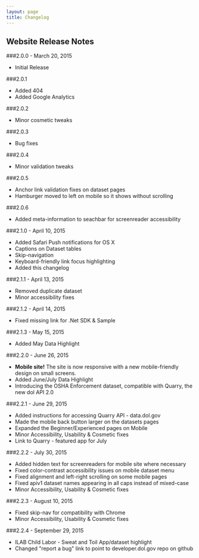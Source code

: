 ```yaml
---
layout: page
title: Changelog
---
```


Website Release Notes
---------------------

###2.0.0 - March 20, 2015

* Initial Release


###2.0.1
* Added 404
* Added Google Analytics


###2.0.2
* Minor cosmetic tweaks


###2.0.3
* Bug fixes


###2.0.4
* Minor validation tweaks


###2.0.5
* Anchor link validation fixes on dataset pages
* Hamburger moved to left on mobile so it shows without scrolling


###2.0.6
* Added meta-information to seachbar for screenreader accessibility


###2.1.0 - April 10, 2015
* Added Safari Push notifications for OS X
* Captions on Dataset tables
* Skip-navigation
* Keyboard-friendly link focus highlighting
* Added this changelog


###2.1.1 - April 13, 2015
* Removed duplicate dataset
* Minor accessibility fixes

###2.1.2 - April 14, 2015
* Fixed missing link for .Net SDK & Sample

###2.1.3 - May 15, 2015
* Added May Data Highlight

###2.2.0 - June 26, 2015
* **Mobile site!**  The site is now responsive with a new mobile-friendly design on small screens.
* Added June/July Data Highlight
* Introducing the OSHA Enforcement dataset, compatible with Quarry, the new dol API 2.0

###2.2.1 - June 29, 2015
* Added instructions for accessing Quarry API - data.dol.gov
* Made the mobile back button larger on the datasets pages
* Expanded the Beginner/Experienced pages on Mobile
* Minor Accessibility, Usability & Cosmetic fixes
* Link to Quarry - featured app for July

###2.2.2 - July 30, 2015
* Added hidden text for screenreaders for mobile site where necessary
* Fixed color-contrast accessibility issues on mobile dataset menu
* Fixed alignment and left-right scrolling on some mobile pages
* Fixed apiv1 dataset names appearing in all caps instead of mixed-case
* Minor Accessibility, Usability & Cosmetic fixes

###2.2.3 - August 10, 2015
* Fixed skip-nav for compatibility with Chrome
* Minor Accessibility, Usability & Cosmetic fixes

###2.2.4 - September 29, 2015
* ILAB Child Labor - Sweat and Toil App/dataset highlight
* Changed "report a bug" link to point to developer.dol.gov repo on github

